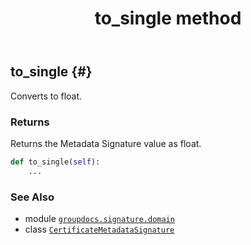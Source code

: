 ﻿---
title: to_single method
second_title: GroupDocs.Signature for Python via .NET API References
description: 
type: docs
url: /python-net/groupdocs.signature.domain/certificatemetadatasignature/to_single/
is_root: false
weight: 80
---

## to_single {#}

Converts to float.


### Returns 


Returns the Metadata Signature value as float.


```python
def to_single(self):
    ...
```





### See Also
* module [`groupdocs.signature.domain`](../../)
* class [`CertificateMetadataSignature`](/signature/python-net/groupdocs.signature.domain/certificatemetadatasignature)
